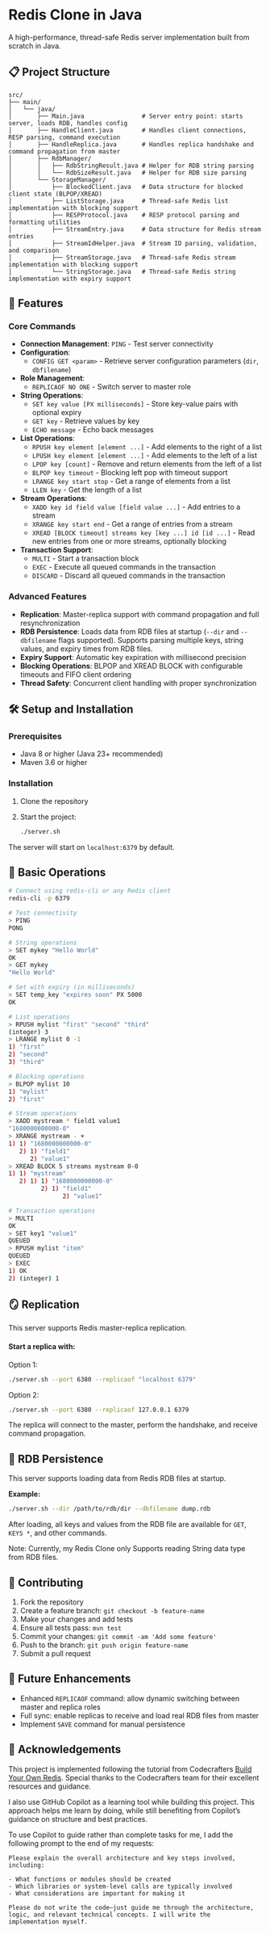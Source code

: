 # Redis Clone in Java

A high-performance, thread-safe Redis server implementation built from scratch in Java.

## 📋 Project Structure
```
src/
├── main/
│   └── java/
│       ├── Main.java                # Server entry point: starts server, loads RDB, handles config
│       ├── HandleClient.java        # Handles client connections, RESP parsing, command execution
│       ├── HandleReplica.java       # Handles replica handshake and command propagation from master
│       ├── RdbManager/
│       │   ├── RdbStringResult.java # Helper for RDB string parsing
│       │   └── RdbSizeResult.java   # Helper for RDB size parsing
│       └── StorageManager/
│           ├── BlockedClient.java   # Data structure for blocked client state (BLPOP/XREAD)
│           ├── ListStorage.java     # Thread-safe Redis list implementation with blocking support
│           ├── RESPProtocol.java    # RESP protocol parsing and formatting utilities
│           ├── StreamEntry.java     # Data structure for Redis stream entries
│           ├── StreamIdHelper.java  # Stream ID parsing, validation, and comparison
│           ├── StreamStorage.java   # Thread-safe Redis stream implementation with blocking support
│           └── StringStorage.java   # Thread-safe Redis string implementation with expiry support
```

## 🚀 Features

### Core Commands
- **Connection Management**: `PING` - Test server connectivity
- **Configuration**: 
  - `CONFIG GET <param>` - Retrieve server configuration parameters (`dir`, `dbfilename`)
- **Role Management**:
  - `REPLICAOF NO ONE` - Switch server to master role
- **String Operations**: 
  - `SET key value [PX milliseconds]` - Store key-value pairs with optional expiry
  - `GET key` - Retrieve values by key
  - `ECHO message` - Echo back messages
- **List Operations**:
  - `RPUSH key element [element ...]` - Add elements to the right of a list
  - `LPUSH key element [element ...]` - Add elements to the left of a list
  - `LPOP key [count]` - Remove and return elements from the left of a list
  - `BLPOP key timeout` - Blocking left pop with timeout support
  - `LRANGE key start stop` - Get a range of elements from a list
  - `LLEN key` - Get the length of a list
- **Stream Operations**:
  - `XADD key id field value [field value ...]` - Add entries to a stream
  - `XRANGE key start end` - Get a range of entries from a stream
  - `XREAD [BLOCK timeout] streams key [key ...] id [id ...]` - Read new entries from one or more streams, optionally blocking
- **Transaction Support**:
  - `MULTI` - Start a transaction block
  - `EXEC` - Execute all queued commands in the transaction
  - `DISCARD` - Discard all queued commands in the transaction

### Advanced Features
- **Replication**: Master-replica support with command propagation and full resynchronization
- **RDB Persistence**: Loads data from RDB files at startup (`--dir` and `--dbfilename` flags supported). Supports parsing multiple keys, string values, and expiry times from RDB files.
- **Expiry Support**: Automatic key expiration with millisecond precision
- **Blocking Operations**: BLPOP and XREAD BLOCK with configurable timeouts and FIFO client ordering
- **Thread Safety**: Concurrent client handling with proper synchronization

## 🛠️ Setup and Installation

### Prerequisites
- Java 8 or higher (Java 23+ recommended)
- Maven 3.6 or higher

### Installation
1. Clone the repository

2. Start the project:
   ```bash
   ./server.sh
   ```

The server will start on `localhost:6379` by default.

## 📖 Basic Operations

```bash
# Connect using redis-cli or any Redis client
redis-cli -p 6379

# Test connectivity
> PING
PONG

# String operations
> SET mykey "Hello World"
OK
> GET mykey
"Hello World"

# Set with expiry (in milliseconds)
> SET temp_key "expires soon" PX 5000
OK

# List operations
> RPUSH mylist "first" "second" "third"
(integer) 3
> LRANGE mylist 0 -1
1) "first"
2) "second"
3) "third"

# Blocking operations
> BLPOP mylist 10
1) "mylist"
2) "first"

# Stream operations
> XADD mystream * field1 value1
"1680000000000-0"
> XRANGE mystream - +
1) 1) "1680000000000-0"
   2) 1) "field1"
      2) "value1"
> XREAD BLOCK 5 streams mystream 0-0
1) 1) "mystream"
   2) 1) 1) "1680000000000-0"
         2) 1) "field1"
               2) "value1"

# Transaction operations
> MULTI
OK
> SET key1 "value1"
QUEUED
> RPUSH mylist "item"
QUEUED
> EXEC
1) OK
2) (integer) 1
```

## 🪞 Replication

This server supports Redis master-replica replication.

#### Start a replica with:

Option 1:
```bash
./server.sh --port 6380 --replicaof "localhost 6379"
```
Option 2:
```bash
./server.sh --port 6380 --replicaof 127.0.0.1 6379
```
The replica will connect to the master, perform the handshake, and receive command propagation.

## 💾 RDB Persistence

This server supports loading data from Redis RDB files at startup.

**Example:**
```bash
./server.sh --dir /path/to/rdb/dir --dbfilename dump.rdb
```
After loading, all keys and values from the RDB file are available for `GET`, `KEYS *`, and other commands.

Note: Currently, my Redis Clone only Supports reading String data type from RDB files. 

## 🤝 Contributing

1. Fork the repository
2. Create a feature branch: `git checkout -b feature-name`
3. Make your changes and add tests
4. Ensure all tests pass: `mvn test`
5. Commit your changes: `git commit -am 'Add some feature'`
6. Push to the branch: `git push origin feature-name`
7. Submit a pull request

## 🔮 Future Enhancements
- Enhanced `REPLICAOF` command: allow dynamic switching between master and replica roles
- Full sync: enable replicas to receive and load real RDB files from master
- Implement `SAVE` command for manual persistence

## 🙏 Acknowledgements

This project is implemented following the tutorial from Codecrafters [Build Your Own Redis](https://app.codecrafters.io/courses/redis/overview). Special thanks to the Codecrafters team for their excellent resources and guidance.

I also use GitHub Copilot as a learning tool while building this project. This approach helps me learn by doing, while still benefiting from Copilot’s guidance on structure and best practices.

To use Copilot to guide rather than complete tasks for me, I add the following prompt to the end of my requests:

```
Please explain the overall architecture and key steps involved, including:

- What functions or modules should be created  
- Which libraries or system-level calls are typically involved  
- What considerations are important for making it  

Please do not write the code—just guide me through the architecture, logic, and relevant technical concepts. I will write the implementation myself.
```